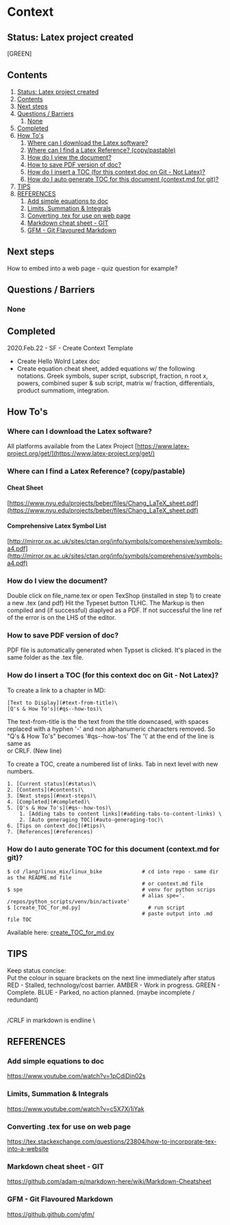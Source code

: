 # Context
## Status: Latex project created
[GREEN]

## Contents
1. [Status: Latex project created](#status-latex-project-created)
2. [Contents](#contents)
3. [Next steps](#next-steps)
4. [Questions / Barriers](#questions--barriers)
	1. [None](#none)
5. [Completed](#completed)
6. [How To's](#how-tos)
	1. [Where can I download the Latex software?](#where-can-i-download-the-latex-software)
	2. [Where can I find a Latex Reference? (copy/pastable)](#where-can-i-find-a-latex-reference-copypastable)
	3. [How do I view the document?](#how-do-i-view-the-document)
	4. [How to save PDF version of doc?](#how-to-save-pdf-version-of-doc)
	5. [How do I insert a TOC (for this context doc on Git - Not Latex)?](#how-do-i-insert-a-toc-for-this-context-doc-on-git--not-latex)
	6. [How do I auto generate TOC for this document (context.md for git)?](#how-do-i-auto-generate-toc-for-this-document-contextmd-for-git)
7. [TIPS](#tips)
8. [REFERENCES](#references)
	1. [Add simple equations to doc](#add-simple-equations-to-doc)
	2. [Limits, Summation & Integrals](#limits-summation--integrals)
	3. [Converting .tex for use on web page](#converting-tex-for-use-on-web-page)
	4. [Markdown cheat sheet - GIT](#markdown-cheat-sheet--git)
	5. [GFM - Git Flavoured Markdown](#gfm--git-flavoured-markdown)


## Next steps
How to embed into a web page - quiz question for example?

## Questions / Barriers
### None


## Completed
2020.Feb.22 - SF - Create Context Template
 - Create Hello Wolrd Latex doc
 - Create equation cheat sheet, added equations w/ the following notations.
Greek symbols, super script, subscript, fraction, n root x, powers, combined super & sub script, matrix w/ fraction,
differentials, product summatiom, integration.


## How To's
### Where can I download the Latex software?
All platforms available from the Latex Project
[https://www.latex-project.org/get/](https://www.latex-project.org/get/)

### Where can I find a Latex Reference? (copy/pastable)
#### Cheat Sheet
[https://www.nyu.edu/projects/beber/files/Chang_LaTeX_sheet.pdf](https://www.nyu.edu/projects/beber/files/Chang_LaTeX_sheet.pdf)  
#### Comprehensive Latex Symbol List
[http://mirror.ox.ac.uk/sites/ctan.org/info/symbols/comprehensive/symbols-a4.pdf](http://mirror.ox.ac.uk/sites/ctan.org/info/symbols/comprehensive/symbols-a4.pdf)

### How do I view the document?
Double click on file_name.tex or open TexShop (installed in step 1) to create a new .tex (and pdf)
Hit the Typeset button TLHC. The Markup is then compiled and (if successful) diaplyed as a PDF.
If not successful the line ref of the error is on the LHS of the editor.

### How to save PDF version of doc?
PDF file is automatically generated when Typset is clicked. It's placed in the same folder as the .tex file.




### How do I insert a TOC (for this context doc on Git - Not Latex)?
To create a link to a chapter in MD:
```
[Text to Display](#text-from-title)\
[Q's & How To's](#qs--how-tos)\
```

The text-from-title is the the text from the title downcased, with spaces replaced with a hyphen '-' and non alphanumeric characters removed. So "Q's & How To's" becomes '#qs--how-tos'
The '\\' at the end of the line is same as <br> or CRLF. (New line)

To create a TOC, create a numbered list of links. Tab in next level with new numbers.
```
1. [Current status](#status)\
2. [Contents](#contents)\
3. [Next steps](#next-steps)\
4. [Completed](#completed)\
5. [Q's & How To's](#qs--how-tos)\
    1. [Adding tabs to content links](#adding-tabs-to-content-links) \
    2. [Auto generaging TOC](#auto-generaging-toc)\
6. [Tips on context doc](#tips)\
7. [References](#references)
```

### How do I auto generate TOC for this document (context.md for git)?
```
$ cd /lang/linux_mix/linux_bike             # cd into repo - same dir as the README.md file
                                            # or context.md file
$ spe                                       # venv for python scrips
                                            # alias spe='. /repos/python_scripts/venv/bin/activate'   
$ [create_TOC_for_md.py]                      # run script
                                            # paste output into .md file TOC
```
Available here: [create_TOC_for_md.py](https://github.com/UnacceptableBehaviour/python_scripts/blob/master/create_TOC_for_md.py)  


## TIPS
Keep status concise:  
Put the colour in square brackets on the next line immediately after status  
RED   - Stalled, technology/cost barrier.
AMBER - Work in progress.
GREEN - Complete.
BLUE  - Parked, no action planned. (maybe incomplete / redundant)

<br>/CRLF in markdown is endline \\


## REFERENCES
### Add simple equations to doc
https://www.youtube.com/watch?v=1pCdiDin02s

### Limits, Summation & Integrals
https://www.youtube.com/watch?v=c5X7Xj1iYak

### Converting .tex for use on web page
https://tex.stackexchange.com/questions/23804/how-to-incorporate-tex-into-a-website

### Markdown cheat sheet - GIT
https://github.com/adam-p/markdown-here/wiki/Markdown-Cheatsheet

### GFM - Git Flavoured Markdown
https://github.github.com/gfm/
